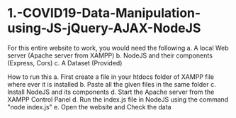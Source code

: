 # 1.-COVID19-Data-Manipulation-using-JS-jQuery-AJAX-NodeJS

For this entire website to work, you would need the following
  a. A local Web server (Apache server from XAMPP)
  b. NodeJS and their components (Express, Cors)
  c. A Dataset (Provided)
  
How to run this
  a. First create a file in your htdocs folder of XAMPP file where ever it is installed
  b. Paste all the given files in the same folder
  c. Install NodeJS and its components
  d. Start the Apache server from the XAMPP Control Panel
  d. Run the index.js file in NodeJS using the command "node index.js"
  e. Open the website and Check the data
